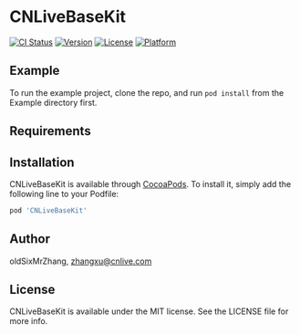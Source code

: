# CNLiveBaseKit

[![CI Status](https://img.shields.io/travis/oldSixMrZhang/CNLiveBaseKit.svg?style=flat)](https://travis-ci.org/oldSixMrZhang/CNLiveBaseKit)
[![Version](https://img.shields.io/cocoapods/v/CNLiveBaseKit.svg?style=flat)](https://cocoapods.org/pods/CNLiveBaseKit)
[![License](https://img.shields.io/cocoapods/l/CNLiveBaseKit.svg?style=flat)](https://cocoapods.org/pods/CNLiveBaseKit)
[![Platform](https://img.shields.io/cocoapods/p/CNLiveBaseKit.svg?style=flat)](https://cocoapods.org/pods/CNLiveBaseKit)

## Example

To run the example project, clone the repo, and run `pod install` from the Example directory first.

## Requirements

## Installation

CNLiveBaseKit is available through [CocoaPods](https://cocoapods.org). To install
it, simply add the following line to your Podfile:

```ruby
pod 'CNLiveBaseKit'
```

## Author

oldSixMrZhang, zhangxu@cnlive.com

## License

CNLiveBaseKit is available under the MIT license. See the LICENSE file for more info.
